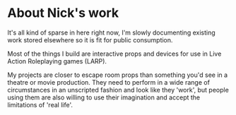 # About Nick's work

It's all kind of sparse in here right now, I'm slowly documenting existing work stored elsewhere so it is fit for public consumption.

Most of the things I build are interactive props and devices for use in Live Action Roleplaying games (LARP).

My projects are closer to escape room props than something you'd see in a theatre or movie production. They need to perform in a wide range of circumstances in an unscripted fashion and look like they 'work', but people using them are also willing to use their imagination and accept the limitations of 'real life'.